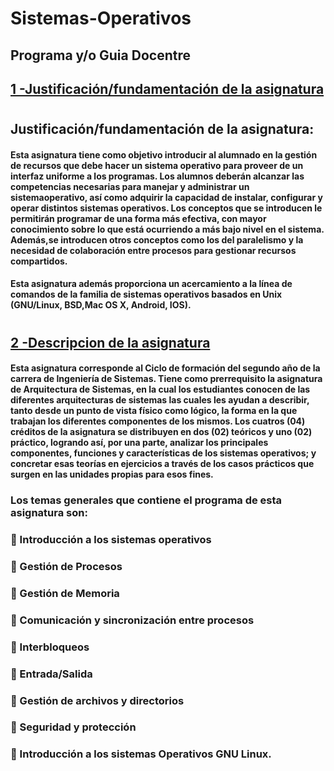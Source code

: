 # Sistemas-Operativos
## Programa y/o Guia Docentre
 ## [1 -Justificación/fundamentación de la asignatura](#justificacion)



#
## Justificación/fundamentación de la asignatura:<a name="justificacion"></a>
#### Esta asignatura tiene como objetivo introducir al alumnado en la gestión de recursos que debe hacer un sistema operativo para proveer de un interfaz uniforme a los programas. Los alumnos deberán alcanzar las competencias necesarias para manejar y administrar un sistemaoperativo, así como adquirir la capacidad de instalar, configurar y operar distintos sistemas operativos. Los conceptos que se introducen le permitirán programar de una forma más efectiva, con mayor conocimiento sobre lo que está ocurriendo a más bajo nivel en el sistema. Además,se introducen otros conceptos como los del paralelismo y la necesidad de colaboración entre procesos para gestionar recursos compartidos. 
#### Esta asignatura además proporciona un acercamiento a la línea de comandos de la familia de sistemas operativos basados en Unix (GNU/Linux, BSD,Mac OS X, Android, IOS). 
#

## [2 -Descripcion de la asignatura](#justificacion)


#### Esta asignatura corresponde al Ciclo de formación del segundo año de la carrera de Ingeniería de Sistemas. Tiene como prerrequisito la asignatura de Arquitectura de Sistemas, en la cual los estudiantes conocen de las diferentes arquitecturas de sistemas las cuales les ayudan a describir, tanto desde un punto de vista físico como lógico, la forma en la que trabajan los diferentes componentes de los mismos. Los cuatros (04) créditos de la asignatura se distribuyen en dos (02) teóricos y uno (02) práctico, logrando así, por una parte, analizar los principales componentes, funciones y características de los sistemas operativos; y concretar esas teorías en ejercicios a través de los casos prácticos que surgen en las unidades propias para esos fines.

### Los temas generales que contiene el programa de esta asignatura son:
###  Introducción a los sistemas operativos
###  Gestión de Procesos
###  Gestión de Memoria
###  Comunicación y sincronización entre procesos
###  Interbloqueos
###  Entrada/Salida
###  Gestión de archivos y directorios
###  Seguridad y protección
###  Introducción a los sistemas Operativos GNU Linux. 
#


